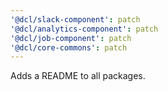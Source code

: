 ```yaml
---
'@dcl/slack-component': patch
'@dcl/analytics-component': patch
'@dcl/job-component': patch
'@dcl/core-commons': patch
---
```


Adds a README to all packages.
